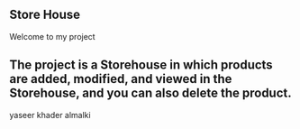 ## Store House

Welcome to my project

## The project is a Storehouse in which products are added, modified, and viewed in the Storehouse, and you can also delete the product.

yaseer khader almalki
